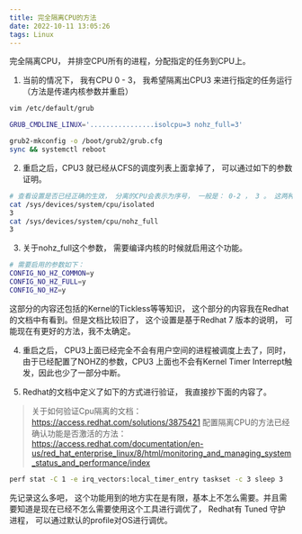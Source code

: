 ```yaml
---
title: 完全隔离CPU的方法 
date: 2022-10-11 13:05:26
tags: Linux
---
```


完全隔离CPU， 并排空CPU所有的进程，分配指定的任务到CPU上。

1. 当前的情况下， 我有CPU 0 - 3， 我希望隔离出CPU3 来进行指定的任务运行（方法是传递内核参数并重启）
```bash
vim /etc/default/grub

GRUB_CMDLINE_LINUX='................isolcpu=3 nohz_full=3'

grub2-mkconfig -o /boot/grub2/grub.cfg
sync && systemctl reboot
```

2. 重启之后，CPU3 就已经从CFS的调度列表上面拿掉了， 可以通过如下的参数证明。
```bash
# 查看设置是否已经正确的生效， 分离的CPU会表示为序号， 一般是： 0-2 ， 3 。 这两种表示方式。
cat /sys/devices/system/cpu/isolated
3
cat /sys/devices/system/cpu/nohz_full
3
```

3. 关于nohz_full这个参数， 需要编译内核的时候就启用这个功能。
```bash
# 需要启用的参数如下：
CONFIG_NO_HZ_COMMON=y
CONFIG_NO_HZ_FULL=y
CONFIG_NO_HZ=y
```
这部分的内容还包括的Kernel的Tickless等等知识， 这个部分的内容我在Redhat的文档中有看到。但是文档比较旧了， 这个设置是基于Redhat 7 版本的说明， 可能现在有更好的方法，我不太确定。

4. 重启之后， CPU3上面已经完全不会有用户空间的进程被调度上去了，同时， 由于已经配置了NOHZ的参数，CPU3 上面也不会有Kernel Timer Interrept触发，因此也少了一部分中断。

5. Redhat的文档中定义了如下的方式进行验证， 我直接抄下面的内容了。
> 关于如何验证Cpu隔离的文档： https://access.redhat.com/solutions/3875421
> 配置隔离CPU的方法已经确认功能是否激活的方法：https://access.redhat.com/documentation/en-us/red_hat_enterprise_linux/8/html/monitoring_and_managing_system_status_and_performance/index
```bash
perf stat -C 1 -e irq_vectors:local_timer_entry taskset -c 3 sleep 3
```
先记录这么多吧， 这个功能用到的地方实在是有限，基本上不怎么需要。并且需要知道是现在已经不怎么需要使用这个工具进行调优了， Redhat有 Tuned 守护进程， 可以通过默认的profile对OS进行调优。
